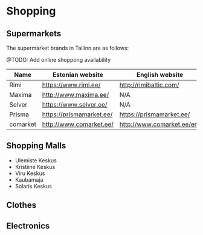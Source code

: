 # Shopping

## Supermarkets

The supermarket brands in Tallinn are as follows:

@TODO: Add online shoppong availability

| Name | Estonian website | English website |
| ---- | --- | --- |
| Rimi | https://www.rimi.ee/ | http://rimibaltic.com/ |
| Maxima | http://www.maxima.ee/ | N/A |
| Selver | https://www.selver.ee/ | N/A |
| Prisma | https://prismamarket.ee/ | https://prismamarket.ee/ |
| comarket | http://www.comarket.ee/ | http://www.comarket.ee/en/ |

## Shopping Malls

- Ulemiste Keskus
- Kristiine Keskus
- Viru Keskus
- Kaubamaja
- Solaris Keskus

## Clothes

## Electronics
